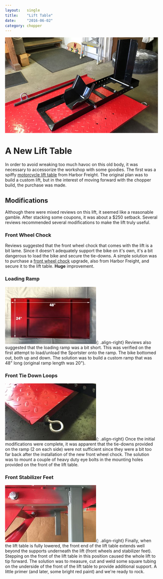 ```yaml
---
layout:   single
title:    "Lift Table"
date:     "2016-06-02"
category: chopper
---
```


![1998 Sportster 883](/assets/sportster/lift-table-chocks.jpg)

# A New Lift Table
In order to avoid wreaking too much havoc on this old body, it was necessary to accessorize the workshop with some goodies. The first was a spiffy [motorcycle lift table](https://www.harborfreight.com/1000-lb-steel-motorcycle-lift-68892.html) from Harbor Freight. The original plan was to build a custom lift, but in the interest of moving forward with the chopper build, the purchase was made.

## Modifications
Although there were mixed reviews on this lift, it seemed like a reasonable gamble. After stacking some coupons, it was about a $250 setback. Several reviews recommended several modifications to make the lift truly useful.

### Front Wheel Chock
Reviews suggested that the front wheel chock that comes with the lift is a bit lame. Since it doesn't adequately support the bike on it's own, it's a bit dangerous to load the bike and secure the tie-downs. A simple solution was to purchase a [front wheel chock](https://www.harborfreight.com/1800-lb-capacity-motorcycle-standwheel-chock-61670.html) upgrade, also from Harbor Freight, and secure it to the lift table. **Huge** improvement.

### Loading Ramp
![Loading Ramp](/assets/sportster/lift-table-ramp-300x188.jpg){: .align-right}
Reviews also suggested that the loading ramp was a bit short. This was verified on the first attempt to load/unload the Sportster onto the ramp. The bike bottomed out, both up and down. The solution was to build a custom ramp that was 48" long (original ramp length was 20"). 

### Front Tie Down Loops
![Tie Downs](/assets/sportster/lift-table-tiedown-300x188.jpg){: .align-right}
Once the initial modifications were complete, it was apparent that the tie-downs provided on the ramp (2 on each side) were not sufficient since they were a bit too far back after the installation of the new front wheel chock. The solution was to mount a couple of heavy duty eye bolts in the mounting holes provided on the front of the lift table.

### Front Stabilizer Feet
![Front Feet](/assets/sportster/lift-table-legs-300x188.jpg){: .align-right}
Finally, when the lift table is fully lowered, the front end of the lift table extends well beyond the supports underneath the lift (front wheels and stabilizer feet). Stepping on the front of the lift table in this position caused the whole lift to tip forward. The solution was to measure, cut and weld some square tubing on the underside of the front of the lift table to provide additional support. A little primer (and later, some bright red paint) and we're ready to rock.